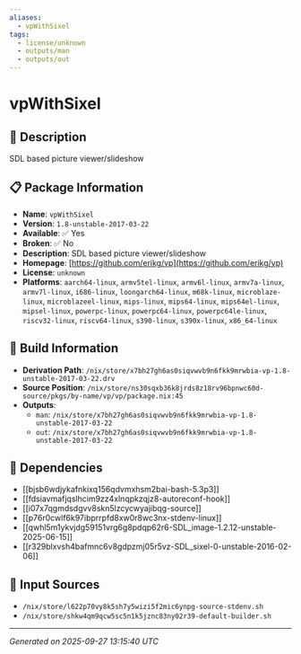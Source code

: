 ```yaml
---
aliases:
  - vpWithSixel
tags:
  - license/unknown
  - outputs/man
  - outputs/out
---
```


# vpWithSixel

## 📝 Description

SDL based picture viewer/slideshow

## 📋 Package Information

- **Name**: `vpWithSixel`
- **Version**: `1.8-unstable-2017-03-22`
- **Available**: ✅ Yes
- **Broken**: ✅ No
- **Description**: SDL based picture viewer/slideshow
- **Homepage**: [https://github.com/erikg/vp](https://github.com/erikg/vp)
- **License**: `unknown`
- **Platforms**: `aarch64-linux`, `armv5tel-linux`, `armv6l-linux`, `armv7a-linux`, `armv7l-linux`, `i686-linux`, `loongarch64-linux`, `m68k-linux`, `microblaze-linux`, `microblazeel-linux`, `mips-linux`, `mips64-linux`, `mips64el-linux`, `mipsel-linux`, `powerpc-linux`, `powerpc64-linux`, `powerpc64le-linux`, `riscv32-linux`, `riscv64-linux`, `s390-linux`, `s390x-linux`, `x86_64-linux`

## 🔧 Build Information

- **Derivation Path**: `/nix/store/x7bh27gh6as0siqvwvb9n6fkk9mrwbia-vp-1.8-unstable-2017-03-22.drv`
- **Source Position**: `/nix/store/ns30sqxb36k8jrds8z18rv96bpnwc60d-source/pkgs/by-name/vp/vp/package.nix:45`
- **Outputs**:
  - `man`:  `/nix/store/x7bh27gh6as0siqvwvb9n6fkk9mrwbia-vp-1.8-unstable-2017-03-22`
  - `out`:  `/nix/store/x7bh27gh6as0siqvwvb9n6fkk9mrwbia-vp-1.8-unstable-2017-03-22`

## 🔗 Dependencies

- [[bjsb6wdjykafnkixq156qdvmxhsm2bai-bash-5.3p3]]
- [[fdsiavmafjqslhcim9zz4xlnqpkzqjz8-autoreconf-hook]]
- [[i07x7qgmdsdgvv8skn5lzcycwyajibqg-source]]
- [[p76r0cwlf6k97ibprrpfd8xw0r8wc3nx-stdenv-linux]]
- [[qwhl5m1ykvjdg59151vrg6g8pdqp62r6-SDL_image-1.2.12-unstable-2025-06-15]]
- [[r329blxvsh4bafmnc6v8gdpzmj05r5vz-SDL_sixel-0-unstable-2016-02-06]]

## 📁 Input Sources

- `/nix/store/l622p70vy8k5sh7y5wizi5f2mic6ynpg-source-stdenv.sh`
- `/nix/store/shkw4qm9qcw5sc5n1k5jznc83ny02r39-default-builder.sh`

---
*Generated on 2025-09-27 13:15:40 UTC*
